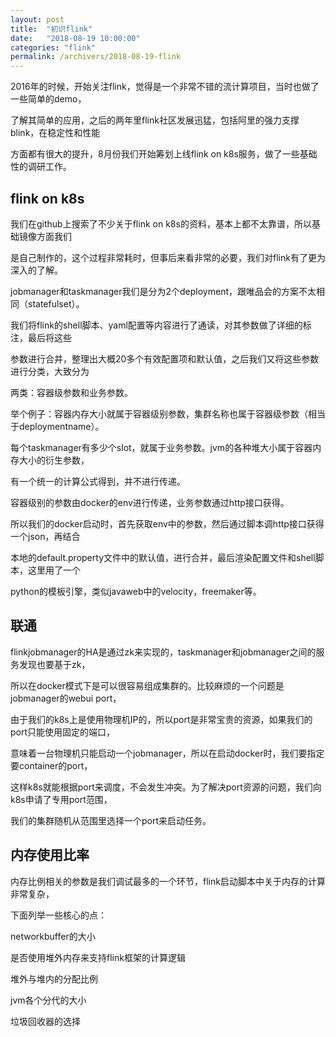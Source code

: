 ```yaml
---
layout: post
title:  "初识flink"
date:   "2018-08-19 10:00:00"
categories: "flink"
permalink: /archivers/2018-08-19-flink
---
```


2016年的时候，开始关注flink，觉得是一个非常不错的流计算项目，当时也做了一些简单的demo，

了解其简单的应用，之后的两年里flink社区发展迅猛，包括阿里的强力支撑blink，在稳定性和性能

方面都有很大的提升，8月份我们开始筹划上线flink on k8s服务，做了一些基础性的调研工作。


## flink on k8s

我们在github上搜索了不少关于flink on k8s的资料，基本上都不太靠谱，所以基础镜像方面我们

是自己制作的，这个过程非常耗时，但事后来看非常的必要，我们对flink有了更为深入的了解。

jobmanager和taskmanager我们是分为2个deployment，跟唯品会的方案不太相同（statefulset）。

我们将flink的shell脚本、yaml配置等内容进行了通读，对其参数做了详细的标注，最后将这些

参数进行合并，整理出大概20多个有效配置项和默认值，之后我们又将这些参数进行分类，大致分为

两类：容器级参数和业务参数。

举个例子：容器内存大小就属于容器级别参数，集群名称也属于容器级参数（相当于deploymentname）。

每个taskmanager有多少个slot，就属于业务参数。jvm的各种堆大小属于容器内存大小的衍生参数，

有一个统一的计算公式得到，并不进行传递。

容器级别的参数由docker的env进行传递，业务参数通过http接口获得。

所以我们的docker启动时，首先获取env中的参数，然后通过脚本调http接口获得一个json，再结合

本地的default.property文件中的默认值，进行合并，最后渲染配置文件和shell脚本，这里用了一个

python的模板引擎，类似javaweb中的velocity，freemaker等。


## 联通

flinkjobmanager的HA是通过zk来实现的，taskmanager和jobmanager之间的服务发现也要基于zk，

所以在docker模式下是可以很容易组成集群的。比较麻烦的一个问题是jobmanager的webui port，

由于我们的k8s上是使用物理机IP的，所以port是非常宝贵的资源，如果我们的port只能使用固定的端口，

意味着一台物理机只能启动一个jobmanager，所以在启动docker时，我们要指定要container的port，

这样k8s就能根据port来调度，不会发生冲突。为了解决port资源的问题，我们向k8s申请了专用port范围，

我们的集群随机从范围里选择一个port来启动任务。


## 内存使用比率

内存比例相关的参数是我们调试最多的一个环节，flink启动脚本中关于内存的计算非常复杂，

下面列举一些核心的点：

networkbuffer的大小

是否使用堆外内存来支持flink框架的计算逻辑

堆外与堆内的分配比例

jvm各个分代的大小

垃圾回收器的选择

